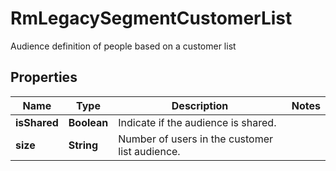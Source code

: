 

# RmLegacySegmentCustomerList

Audience definition of people based on a customer list

## Properties

| Name | Type | Description | Notes |
|------------ | ------------- | ------------- | -------------|
|**isShared** | **Boolean** | Indicate if the audience is shared. |  |
|**size** | **String** | Number of users in the customer list audience. |  |



